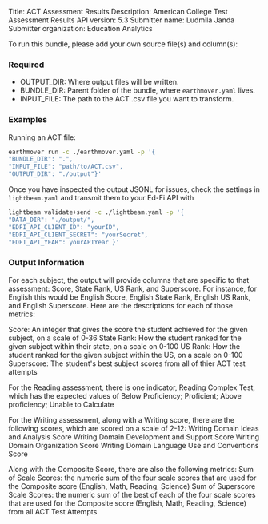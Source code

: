 Title: ACT Assessment Results
Description: American College Test Assessment Results
API version: 5.3
Submitter name: Ludmila Janda
Submitter organization: Education Analytics

To run this bundle, please add your own source file(s) and column(s):

### Required
- OUTPUT_DIR: Where output files will be written.
- BUNDLE_DIR: Parent folder of the bundle, where `earthmover.yaml` lives.
- INPUT_FILE: The path to the ACT .csv file you want to transform.

### Examples
Running an ACT file:
```bash
earthmover run -c ./earthmover.yaml -p '{
"BUNDLE_DIR": ".",
"INPUT_FILE": "path/to/ACT.csv",
"OUTPUT_DIR": "./output"}'
```

Once you have inspected the output JSONL for issues, check the settings in `lightbeam.yaml` and transmit them to your Ed-Fi API with
```bash
lightbeam validate+send -c ./lightbeam.yaml -p '{
"DATA_DIR": "./output/",
"EDFI_API_CLIENT_ID": "yourID",
"EDFI_API_CLIENT_SECRET": "yourSecret",
"EDFI_API_YEAR": yourAPIYear }'
```

### Output Information
For each subject, the output will provide columns that are specific to that assessment: Score, State Rank, US Rank, and Superscore. For instance, for English this would be English Score, English State Rank, English US Rank, and English Superscore.
Here are the descriptions for each of those metrics:

Score: An integer that gives the score the student achieved for the given subject, on a scale of 0-36
State Rank: How the student ranked for the given subject within their state, on a scale on 0-100
US Rank: How the student ranked for the given subject within the US, on a scale on 0-100
Superscore:  The student's best subject scores from all of thier ACT test attempts

For the Reading assessment, there is one indicator, Reading Complex Test, which has the expected values of Below Proficiency; Proficient; Above proficiency; Unable to Calculate

For the Writing assessment, along with a Writing score, there are the following scores, which are scored on a scale of 2-12:
Writing Domain Ideas and Analysis Score
Writing Domain Development and Support Score
Writing Domain Organization Score
Writing Domain Language Use and Conventions Score

Along with the Composite Score, there are also the following metrics:
Sum of Scale Scores: the numeric sum of the four scale scores that are used for the Composite score (English, Math, Reading, Science)
Sum of Superscore Scale Scores: the numeric sum of the best of each of the four scale scores that are used for the Composite score (English, Math, Reading, Science) from all ACT Test Attempts